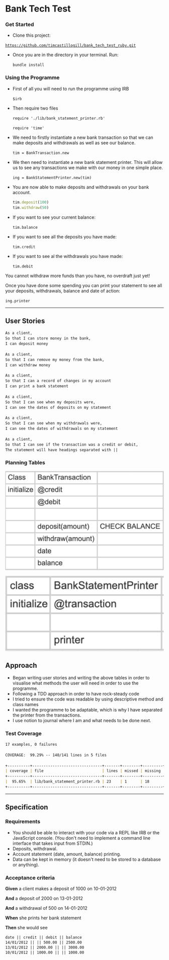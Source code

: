 # Bank Tech Test

### Get Started

- Clone this project:

[`https://github.com/timcastillogill/bank_tech_test_ruby.git`](https://github.com/timcastillogill/bank_tech_test_ruby.git)

- Once you are in the directory in your terminal. Run:

    `bundle install`

### Using the Programme

- First of all you will need to run the programme using IRB

    `$irb`

- Then require two files

    `require './lib/bank_statement_printer.rb'`

    `require 'time'`

- We need to firstly instantiate a new bank transaction so that we can make deposits and withdrawals as well as see our balance.

    `tim = BankTransaction.new`

- We then need to instantiate a new bank statement printer. This will allow us to see any transactions we make with our money in one simple place.

    `ing = BankStatementPrinter.new(tim)`

- You are now able to make deposits and withdrawals on your bank account.

    ```ruby
    tim.deposit(100)
    tim.withdraw(50)
    ```

- If you want to see your current balance:

    `tim.balance`

- If you want to see all the deposits you have made:

    `tim.credit`

- If you want to see al the withdrawals you have made:

    `tim.debit`

You cannot withdraw more funds than you have, no overdraft just yet!

Once you have done some spending you can print your statement to see all your deposits, withdrawals, balance and date of action: 

`ing.printer`

---

## User Stories

```markdown
As a client,
So that I can store money in the bank,
I can deposit money

As a client,
So that I can remove my money from the bank,
I can withdraw money

As a client,
So that I can a record of changes in my account
I can print a bank statement

As a client,
So that I can see when my deposits were,
I can see the dates of deposits on my statement

As a client,
So that I can see when my withdrawals were,
I can see the dates of withdrawals on my statement

As a client,
So that I can see if the transaction was a credit or debit,
The statement will have headings separated with ||
```
### Planning Tables

![alt text](https://github.com/timcastillogill/bank_tech_test_ruby/blob/main/diagrams/Screenshot%202020-12-02%20at%2017.21.14.png)

![alt text](https://github.com/timcastillogill/bank_tech_test_ruby/blob/main/diagrams/Screenshot%202020-12-02%20at%2017.25.37.png)



## Approach

- Began writing user stories and writing the above tables in order to visualise what methods the user will need in order to use the programme.
- Following a TDD approach in order to have rock-steady code
- I tried to ensure the code was readable by using descriptive method and class names
- I wanted the programme to be adaptable, which is why I have separated the printer from the transactions.
- I use notion to journal where I am and what needs to be done next.

### Test Coverage

```markdown
17 examples, 0 failures

COVERAGE:  99.29% -- 140/141 lines in 5 files

+----------+-------------------------------+-------+--------+---------+
| coverage | file                          | lines | missed | missing |
+----------+-------------------------------+-------+--------+---------+
|  95.65%  | lib/bank_statement_printer.rb | 23    | 1      | 18      |
+----------+-------------------------------+-------+--------+---------+
```

---

## **Specification**

### **Requirements**

- You should be able to interact with your code via a REPL like IRB or the JavaScript console. (You don't need to implement a command line interface that takes input from STDIN.)
- Deposits, withdrawal.
- Account statement (date, amount, balance) printing.
- Data can be kept in memory (it doesn't need to be stored to a database or anything).

### **Acceptance criteria**

**Given** a client makes a deposit of 1000 on 10-01-2012

**And** a deposit of 2000 on 13-01-2012

**And** a withdrawal of 500 on 14-01-2012

**When** she prints her bank statement

**Then** she would see

```
date || credit || debit || balance
14/01/2012 || || 500.00 || 2500.00
13/01/2012 || 2000.00 || || 3000.00
10/01/2012 || 1000.00 || || 1000.00
```